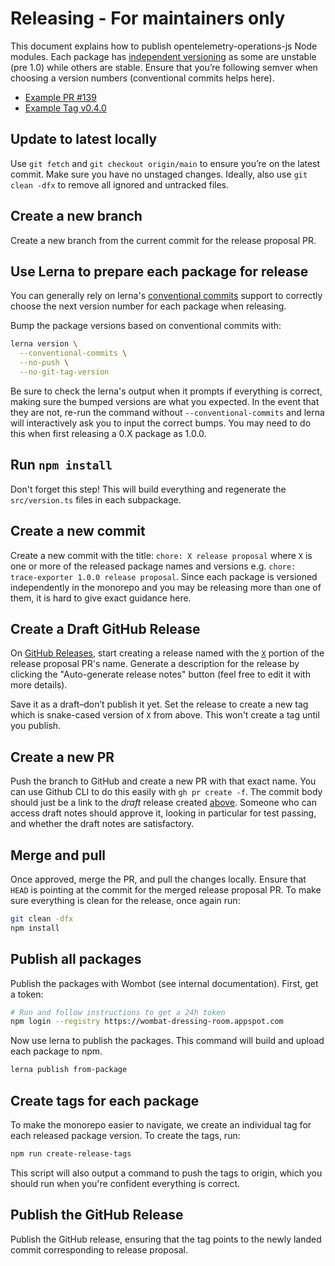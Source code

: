# Releasing - For maintainers only

This document explains how to publish opentelemetry-operations-js Node modules.
Each package has [independent
versioning](https://github.com/lerna/lerna#independent-mode) as some are
unstable (pre 1.0) while others are stable. Ensure that you’re following semver
when choosing a version numbers (conventional commits helps here).

- [Example PR #139](https://github.com/GoogleCloudPlatform/opentelemetry-operations-js/pull/139)
- [Example Tag v0.4.0](https://github.com/GoogleCloudPlatform/opentelemetry-operations-js/releases/tag/v0.4.0)

## Update to latest locally

Use `git fetch` and `git checkout origin/main` to ensure you’re on the latest commit. Make sure
you have no unstaged changes. Ideally, also use `git clean -dfx` to remove all ignored and
untracked files.

## Create a new branch

Create a new branch from the current commit for the release proposal PR.

## Use Lerna to prepare each package for release

You can generally rely on lerna's [conventional
commits](https://www.conventionalcommits.org/en/v1.0.0/) support to correctly
choose the next version number for each package when releasing.

Bump the package versions based on conventional commits with:

```bash
lerna version \
  --conventional-commits \
  --no-push \
  --no-git-tag-version
```

Be sure to check the lerna's output when it prompts if everything is correct,
making sure the bumped versions are what you expected. In the event that they
are not, re-run the command without `--conventional-commits` and lerna will
interactively ask you to input the correct bumps. You may need to do this when
first releasing a 0.X package as 1.0.0.

## Run `npm install`

Don't forget this step! This will build everything and regenerate the
`src/version.ts` files in each subpackage.

## Create a new commit

Create a new commit with the title: `chore: X release proposal` where `X` is one
or more of the released package names and versions e.g. `chore: trace-exporter
1.0.0 release proposal`. Since each package is versioned independently in the
monorepo and you may be releasing more than one of them, it is hard to give
exact guidance here.

## Create a Draft GitHub Release

On [GitHub
Releases](https://github.com/GoogleCloudPlatform/opentelemetry-operations-js/releases),
start creating a release named with the [`X`](#create-a-new-commit) portion of
the release proposal PR's name. Generate a description for the release by
clicking the "Auto-generate release notes" button (feel free to edit it with
more details).

Save it as a draft–don’t publish it yet. Set the release to create a new tag
which is snake-cased version of `X` from above. This won't create a tag until
you publish.

## Create a new PR

Push the branch to GitHub and create a new PR with that exact name. You can use
Github CLI to do this easily with `gh pr create -f`. The commit body should just
be a link to the *draft* release created
[above](#create-a-draft-github-release). Someone who can access draft notes
should approve it, looking in particular for test passing, and whether the draft
notes are satisfactory.

## Merge and pull

Once approved, merge the PR, and pull the changes locally. Ensure that `HEAD` is
pointing at the commit for the merged release proposal PR. To make sure
everything is clean for the release, once again run:

```bash
git clean -dfx
npm install
```

## Publish all packages

Publish the packages with Wombot (see internal documentation). First, get
a token:

```bash
# Run and follow instructions to get a 24h token
npm login --registry https://wombat-dressing-room.appspot.com
```

Now use lerna to publish the packages. This command will build and upload each package to
npm.

```bash
lerna publish from-package
```

## Create tags for each package

To make the monorepo easier to navigate, we create an individual tag for each
released package version. To create the tags, run:

```bash
npm run create-release-tags
```

This script will also output a command to push the tags to origin, which you
should run when you're confident everything is correct.

## Publish the GitHub Release

Publish the GitHub release, ensuring that the tag points to the newly landed
commit corresponding to release proposal.
